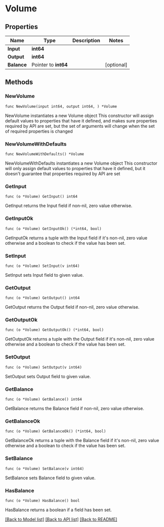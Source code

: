 # Volume

## Properties

Name | Type | Description | Notes
------------ | ------------- | ------------- | -------------
**Input** | **int64** |  |
**Output** | **int64** |  |
**Balance** | Pointer to **int64** |  | [optional]

## Methods

### NewVolume

`func NewVolume(input int64, output int64, ) *Volume`

NewVolume instantiates a new Volume object
This constructor will assign default values to properties that have it defined,
and makes sure properties required by API are set, but the set of arguments
will change when the set of required properties is changed

### NewVolumeWithDefaults

`func NewVolumeWithDefaults() *Volume`

NewVolumeWithDefaults instantiates a new Volume object
This constructor will only assign default values to properties that have it defined,
but it doesn't guarantee that properties required by API are set

### GetInput

`func (o *Volume) GetInput() int64`

GetInput returns the Input field if non-nil, zero value otherwise.

### GetInputOk

`func (o *Volume) GetInputOk() (*int64, bool)`

GetInputOk returns a tuple with the Input field if it's non-nil, zero value otherwise
and a boolean to check if the value has been set.

### SetInput

`func (o *Volume) SetInput(v int64)`

SetInput sets Input field to given value.


### GetOutput

`func (o *Volume) GetOutput() int64`

GetOutput returns the Output field if non-nil, zero value otherwise.

### GetOutputOk

`func (o *Volume) GetOutputOk() (*int64, bool)`

GetOutputOk returns a tuple with the Output field if it's non-nil, zero value otherwise
and a boolean to check if the value has been set.

### SetOutput

`func (o *Volume) SetOutput(v int64)`

SetOutput sets Output field to given value.


### GetBalance

`func (o *Volume) GetBalance() int64`

GetBalance returns the Balance field if non-nil, zero value otherwise.

### GetBalanceOk

`func (o *Volume) GetBalanceOk() (*int64, bool)`

GetBalanceOk returns a tuple with the Balance field if it's non-nil, zero value otherwise
and a boolean to check if the value has been set.

### SetBalance

`func (o *Volume) SetBalance(v int64)`

SetBalance sets Balance field to given value.

### HasBalance

`func (o *Volume) HasBalance() bool`

HasBalance returns a boolean if a field has been set.


[[Back to Model list]](../README.md#documentation-for-models) [[Back to API list]](../README.md#documentation-for-api-endpoints) [[Back to README]](../README.md)
